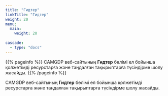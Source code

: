 ```yaml
---
title: "Гидтер"
linkTitle: "Гидтер"
weight: 20
menu:
  main:
    weight: 20
    
cascade:
  - type: "docs"
---
```


{{% pageinfo %}}
CAMGDP веб-сайтының **Гидтер** бөлімі ел бойынша қолжетімді ресурстарға және таңдалған тақырыптарға түсіндірме шолу жасайды.
{{% /pageinfo %}}


CAMGDP веб-сайтының **Гидтер** бөлімі ел бойынша қолжетімді ресурстарға және таңдалған тақырыптарға түсіндірме шолу жасайды.
